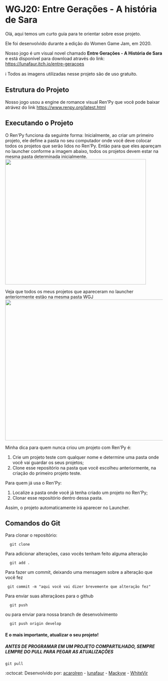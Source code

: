 
WGJ20: Entre Gerações - A história de Sara
=====

Olá, aqui temos um curto guia para te orientar sobre esse projeto.

Ele foi desenvolvido durante a edição do Women Game Jam, em 2020.

Nosso jogo é um visual novel chamado <b>Entre Gerações - A História de Sara</b> e está disponível para download através do link: https://lunafaur.itch.io/entre-geracoes


 :information_source: Todos as imagens utilizadas nesse projeto são de uso gratuito.


Estrutura do Projeto
-----------------
Nosso jogo usou a engine de romance visual Ren'Py que você pode baixar atrávez do link https://www.renpy.org/latest.html


Executando o Projeto
-----------------
O Ren'Py funciona da seguinte forma: Inicialmente, ao criar um primeiro projeto, ele define a pasta no seu computador onde você deve colocar todos os projetos que serão lidos no Ren'Py. Então para que eles apareçam no launcher conforme a imagem abaixo, todos os projetos devem estar na mesma pasta determinada inicialmente.
<img width="450" height="400" src="https://user-images.githubusercontent.com/44841405/90990605-2dc65e80-e579-11ea-80b7-ec30e937db40.png">

Veja que todos os meus projetos que apareceram no launcher anteriormente estão na mesma pasta WGJ
<img width="850" height="450" src="https://user-images.githubusercontent.com/44841405/90990661-83027000-e579-11ea-889b-d77b5fbcffbe.png">

Minha dica para quem nunca criou um projeto com Ren'Py é:
1. Crie um projeto teste com qualquer nome e determine uma pasta onde você vai guardar os seus projetos;
2. Clone esse repositório na pasta que você escolheu anteriormente, na criação do primeiro projeto teste.

Para quem já usa o Ren'Py:
1. Localize a pasta onde você já tenha criado um projeto no Ren'Py;
2. Clonar esse repositório dentro dessa pasta.

Assim, o projeto automaticamente irá aparecer no Launcher.



Comandos do Git
-----------------
Para clonar o repositório:
```
  git clone
 ```
Para adicionar alterações, caso vocês tenham feito alguma alteração
```
  git add .
 ```
Para fazer um commit, deixando uma mensagem sobre a alteração que você fez
 ```
  git commit -m "aqui você vai dizer brevemente que alteração fez"
 ```
Para enviar suas alteraçãoes para o github
```
  git push
```
  ou para enviar para nossa branch de desenvolvimento
```
  git push origin develop
```
#### E o mais importante, atualizar o seu projeto! 
##### ANTES DE PROGRAMAR EM UM PROJETO COMPARTILHADO, SEMPRE LEMPRE DO PULL PARA PEGAR AS ATUALIZAÇÕES
 ```
 git pull
 ``` 
 
 
 :octocat: Desenvolvido por: 
  [acarolren](https://www.github.com/acarolren) -
  [lunafaur](https://www.github.com/lunafaur) -
  [Mackyw](https://www.github.com/Mackyw) -
  [WhiteVir](https://www.github.com/WhiteVir) 
 
